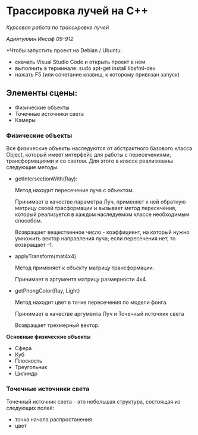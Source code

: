 # Трассировка лучей на С++

*Курсовая работа по трассировке лучей*

*Адиятуллин Инсаф 09-912*

*Чтобы запустить проект на Debian / Ubuntu:
- скачать Visual Studio Code и открыть проект в нем
- выполнить в терминале: sudo apt-get install libsfml-dev
- нажать F5 (или сочетание клавиш, к которому привязан запуск) 

## Элементы сцены:
- Физические объекты
- Точечные источники света
- Камеры 

### Физические объекты

Все физические объекты наследуются от абстрактного базового класса Object,
который имеет интерфейс для работы с пересечениями, трансформациями и со светом.
Для этого в классе реализованы следующие методы:
- getIntersectionWith(Ray):

    Метод находит пересечение луча с объектом.

    Принимает в качестве параметра Луч, применяет к ней обратную матрицу своей
    трасформации и вызывает метод пересечения, который реализуется в каждом наследуемом 
    классе необходимым способом.

    Возвращает вещественное число - коэффициент, на который нужно умножить вектор направления луча; 
    если пересечения нет, то возвращает -1.  

- applyTransform(mat4x4)

    Метод применяет к объекту матрицу трансформации.
    
    Принимает в аргумента матрицу размерности 4х4.

- getPhongColor(Ray, Light)
    
    Метод находит цвет в точке пересечения по модели фонга.

    Принимает в качестве аргумента Луч и Точечный источник света

    Возвращает трехмерный вектор.

**Основные физические объекты**
- Сфера
- Куб
- Плоскость
- Треугольник
- Цилиндр

### Точечные источники света

Точечный источник света - это небольшая структура, состоящая из следующих полей:
- точка начала распростанения
- цвет
